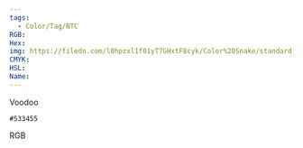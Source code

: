 ```yaml
---
tags:
  - Color/Tag/NTC
RGB:
Hex:
img: https://filedn.com/l0hpzxl1f01yT7GHxtF8cyk/Color%20Snake/standard_csv_to_svg//533455.svg
CMYK:
HSL:
Name:
---
```

Voodoo
```palette
#533455
```
RGB
